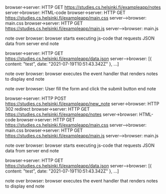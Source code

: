 browser->server: HTTP GET https://studies.cs.helsinki.fi/exampleapp/notes
server->browser: HTML-code
browser->server: HTTP GET https://studies.cs.helsinki.fi/exampleapp/main.css
server-->browser: main.css
browser->server: HTTP GET https://studies.cs.helsinki.fi/exampleapp/main.js
server-->browser: main.js

note over browser:
browser starts executing js-code
that requests JSON data from server
end note

browser->server: HTTP GET https://studies.cs.helsinki.fi/exampleapp/data.json
server-->browser: [{ content: "test", date: "2021-07-19T10:51:43.342Z" }, ...]

note over browser:
browser executes the event handler
that renders notes to display
end note

note over browser:
User fill the form and click the submit button
end note

browser->server: HTTP POST https://studies.cs.helsinki.fi/exampleapp/new_note
server->browser: HTTP 302 redirect
browser->server: HTTP GET https://studies.cs.helsinki.fi/exampleapp/notes
server->browser: HTML-code
browser->server: HTTP GET https://studies.cs.helsinki.fi/exampleapp/main.css
server-->browser: main.css
browser->server: HTTP GET https://studies.cs.helsinki.fi/exampleapp/main.js
server-->browser: main.js

note over browser:
browser starts executing js-code
that requests JSON data from server
end note

browser->server: HTTP GET https://studies.cs.helsinki.fi/exampleapp/data.json
server-->browser: [{ content: "test", date: "2021-07-19T10:51:43.342Z" }, ...]

note over browser:
browser executes the event handler
that renders notes to display
end note
